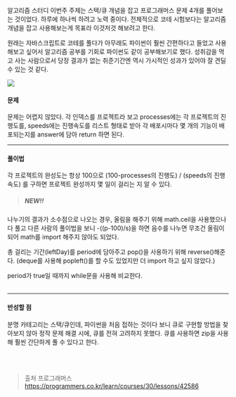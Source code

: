 

알고리즘 스터디 이번주 주제는 스택/큐 개념을 잡고 프로그래머스 문제 4개를 풀어보는 것이었다. 하루에 하나씩 하려고 노력 중이다. 전체적으로 코테 시험보다는 알고리즘 개념을 잡고 사용해보는게 목표라 이것저것 해보려고 한다.


원래는 자바스크립트로 코테를 풀다가 아무래도 파이썬이 훨씬 간편하다고 들었고 사용해보고 싶어서 알고리즘 공부를 기회로 파이썬도 같이 공부해보기로 했다. 성취감을 먹고 사는 사람으로서 당장 결과가 없는 취준기간엔 역시 가시적인 성과가 있어야 잘 견딜 수 있는 것 같다.

![](https://images.velog.io/images/sohyeon00/post/5f9dbb4a-e41a-4154-a01d-b3917f75cd3c/image.png)

#### 문제
문제는 어렵지 않았다.
각 인덱스를 프로젝트라 보고 processes에는 각 프로젝트의 진행도를, speeds에는 진행속도를 리스트 형태로 받아 각 배포시마다 몇 개의 기능이 배포되는지를 answer에 담아 return 하면 된다.
***
#### 풀이법
각 프로젝트의 완성도는 항상 100으로 (100-processes의 진행도) / (speeds의 진행속도) 를 구하면 프로젝트 완성까지 몇 일이 걸리는 지 알 수 있다.

> ##### NEW!!
나누기의 결과가 소수점으로 나오는 경우, 올림을 해주기 위해 math.ceil을 사용했으나 다 풀고 다른 사람의 풀이법을 보니 -((p-100)/s)을 하면 음수를 나누면 무조건 올림이 되어 math를 import 해주지 않아도 되었다.

총 걸리는 기간(leftDay)를 period에 담아주고 pop()을 사용하기 위해 reverse()해준다. (deque를 사용해 popleft()를 할 수도 있었지만 더 import 하고 싶지 않았다.) 

period가 true일 때까지 while문을 사용해 비교한다.
<br><br>
***

#### 반성할 점
분명 카테고리는 스택/큐인데, 파이썬을 처음 접하는 것이다 보니 큐로 구현할 방법을 찾아보지 않아 정작 문제 해결 시에, 큐를 전혀 고려하지 못했다.
큐를 사용하면 zip을 사용해 훨씬 간단하게 풀 수 있다고 한다.




<br><br>
> 출처
프로그래머스 https://programmers.co.kr/learn/courses/30/lessons/42586